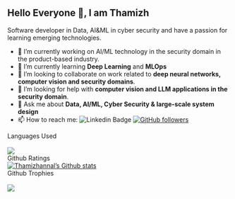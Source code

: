 ## Hello Everyone 👋, I am Thamizh

<!-- -->

Software developer in Data, AI&ML in cyber security and have a passion for learning emerging technologies.

- 🔭 I’m currently working on AI/ML technology in the security domain in the product-based industry.
- 🌱 I’m currently learning **Deep Learning** and **MLOps** 
- 👯 I’m looking to collaborate on work related to **deep neural networks, computer vision and security domains**.
- 🤔 I’m looking for help with **computer vision and LLM applications in the security domain**.
- 💬 Ask me about **Data, AI/ML, Cyber Security & large-scale system design**
- 📫 How to reach me: ![Linkedin Badge](https://img.shields.io/badge/-thamizhannal-blue?style=social&logo=Linkedin&logoColor=blue&link=https://www.linkedin.com/in/thamizhannal/)  [![GitHub followers](https://img.shields.io/github/followers/thamizhannal?label=Follow&style=social)](https://github.com/thamizhannal/?tab=follow)

<summary>Languages Used</summary>
<br>
<a href="https://github.com/thamizhannal">
  <img align="center" src="https://github-readme-stats.vercel.app/api/top-langs/?username=thamizhannal&theme=dark&hide_langs_below=1" />
</a>
<br>

<summary>Github Ratings</summary>
<a href="https://github.com/thamizhannal">
 <img align="center" src="https://github-readme-stats.vercel.app/api?username=thamizhannal&show_icons=true&theme=dark&line_height=27" alt="Thamizhannal’s Github stats"/>
</a>
<br>
  
<summary>Github Trophies</summary>
<br>
<img src="https://github-profile-trophy.vercel.app/?username=thamizhannal&theme=onedark">
<br>
